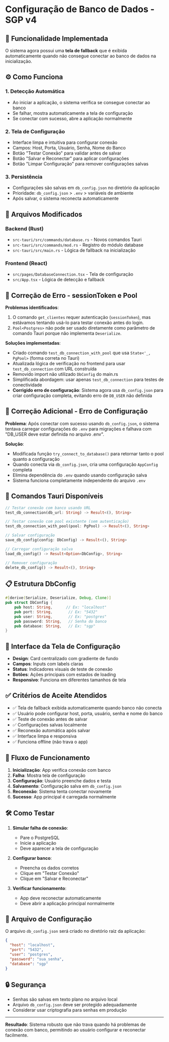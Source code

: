 # Configuração de Banco de Dados - SGP v4

## 🎯 Funcionalidade Implementada

O sistema agora possui uma **tela de fallback** que é exibida automaticamente quando não consegue conectar ao banco de dados na inicialização.

## ⚙️ Como Funciona

### 1. **Detecção Automática**
- Ao iniciar a aplicação, o sistema verifica se consegue conectar ao banco
- Se falhar, mostra automaticamente a tela de configuração
- Se conectar com sucesso, abre a aplicação normalmente

### 2. **Tela de Configuração**
- Interface limpa e intuitiva para configurar conexão
- Campos: Host, Porta, Usuário, Senha, Nome do Banco
- Botão "Testar Conexão" para validar antes de salvar
- Botão "Salvar e Reconectar" para aplicar configurações
- Botão "Limpar Configuração" para remover configurações salvas

### 3. **Persistência**
- Configurações são salvas em `db_config.json` no diretório da aplicação
- Prioridade: `db_config.json` > `.env` > variáveis de ambiente
- Após salvar, o sistema reconecta automaticamente

## 🔧 Arquivos Modificados

### Backend (Rust)
- `src-tauri/src/commands/database.rs` - Novos comandos Tauri
- `src-tauri/src/commands/mod.rs` - Registro do módulo database
- `src-tauri/src/main.rs` - Lógica de fallback na inicialização

### Frontend (React)
- `src/pages/DatabaseConnection.tsx` - Tela de configuração
- `src/App.tsx` - Lógica de detecção e fallback

## 🔧 Correção de Erro - sessionToken e Pool<Postgres>

**Problemas identificados**: 
1. O comando `get_clientes` requer autenticação (`sessionToken`), mas estávamos tentando usá-lo para testar conexão antes do login.
2. `Pool<Postgres>` não pode ser usado diretamente como parâmetro de comando Tauri porque não implementa `Deserialize`.

**Soluções implementadas**:
- Criado comando `test_db_connection_with_pool` que usa `State<'_, PgPool>` (forma correta no Tauri)
- Atualizada lógica de verificação no frontend para usar `test_db_connection` com URL construída
- Removido import não utilizado `DbConfig` do main.rs
- Simplificada abordagem: usar apenas `test_db_connection` para testes de conectividade
- **Corrigido erro de configuração**: Sistema agora usa `db_config.json` para criar configuração completa, evitando erro de `DB_USER` não definida

## 🔧 Correção Adicional - Erro de Configuração

**Problema**: Após conectar com sucesso usando `db_config.json`, o sistema tentava carregar configurações do `.env` para migrações e falhava com "DB_USER deve estar definida no arquivo .env".

**Solução**: 
- Modificada função `try_connect_to_database()` para retornar tanto o pool quanto a configuração
- Quando conecta via `db_config.json`, cria uma configuração `AppConfig` completa
- Elimina dependência do `.env` quando usando configuração salva
- Sistema funciona completamente independente do arquivo `.env`

## 🚀 Comandos Tauri Disponíveis

```rust
// Testar conexão com banco usando URL
test_db_connection(db_url: String) -> Result<(), String>

// Testar conexão com pool existente (sem autenticação)
test_db_connection_with_pool(pool: PgPool) -> Result<(), String>

// Salvar configuração
save_db_config(config: DbConfig) -> Result<(), String>

// Carregar configuração salva
load_db_config() -> Result<Option<DbConfig>, String>

// Remover configuração
delete_db_config() -> Result<(), String>
```

## 📋 Estrutura DbConfig

```rust
#[derive(Serialize, Deserialize, Debug, Clone)]
pub struct DbConfig {
    pub host: String,      // Ex: "localhost"
    pub port: String,       // Ex: "5432"
    pub user: String,       // Ex: "postgres"
    pub password: String,   // Senha do banco
    pub database: String,   // Ex: "sgp"
}
```

## 🎨 Interface da Tela de Configuração

- **Design**: Card centralizado com gradiente de fundo
- **Campos**: Inputs com labels claras
- **Status**: Indicadores visuais de teste de conexão
- **Botões**: Ações principais com estados de loading
- **Responsivo**: Funciona em diferentes tamanhos de tela

## ✅ Critérios de Aceite Atendidos

- ✅ Tela de fallback exibida automaticamente quando banco não conecta
- ✅ Usuário pode configurar host, porta, usuário, senha e nome do banco
- ✅ Teste de conexão antes de salvar
- ✅ Configurações salvas localmente
- ✅ Reconexão automática após salvar
- ✅ Interface limpa e responsiva
- ✅ Funciona offline (não trava o app)

## 🔄 Fluxo de Funcionamento

1. **Inicialização**: App verifica conexão com banco
2. **Falha**: Mostra tela de configuração
3. **Configuração**: Usuário preenche dados e testa
4. **Salvamento**: Configuração salva em `db_config.json`
5. **Reconexão**: Sistema tenta conectar novamente
6. **Sucesso**: App principal é carregada normalmente

## 🛠️ Como Testar

1. **Simular falha de conexão**:
   - Pare o PostgreSQL
   - Inicie a aplicação
   - Deve aparecer a tela de configuração

2. **Configurar banco**:
   - Preencha os dados corretos
   - Clique em "Testar Conexão"
   - Clique em "Salvar e Reconectar"

3. **Verificar funcionamento**:
   - App deve reconectar automaticamente
   - Deve abrir a aplicação principal normalmente

## 📁 Arquivo de Configuração

O arquivo `db_config.json` será criado no diretório raiz da aplicação:

```json
{
  "host": "localhost",
  "port": "5432",
  "user": "postgres",
  "password": "sua_senha",
  "database": "sgp"
}
```

## 🔒 Segurança

- Senhas são salvas em texto plano no arquivo local
- Arquivo `db_config.json` deve ser protegido adequadamente
- Considerar usar criptografia para senhas em produção

---

**Resultado**: Sistema robusto que não trava quando há problemas de conexão com banco, permitindo ao usuário configurar e reconectar facilmente.
